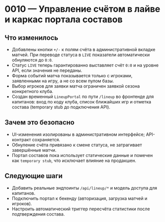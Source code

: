 # 0010 — Управление счётом в лайве и каркас портала составов

## Что изменилось
- Добавлены кнопки `+/-` к полям счёта в административной вкладке матчей. При переводе статуса в `LIVE` показатели автоматически обнуляются до `0:0`.
- Статус `LIVE` теперь гарантированно выставляет счёт `0:0` и на уровне API, если значения не переданы.
- Форма событий матча показывается только с игроками, заявленными на игру, а не со всем пулом базы.
- Выбор игроков для заявки матча ограничен заявкой сезона конкретного клуба.
- Создан временный `LineupPortal` по пути `/lineup` во фронтенде для капитанов: вход по коду клуба, список ближайших игр и отметка состава (temporary stub до подключения API).

## Зачем это безопасно
- UI-изменения изолированы в административном интерфейсе; API-контракт сохраняется.
- Обнуление счёта привязано к смене статуса, не затрагивает завершённые матчи.
- Портал составов пока использует статические данные и помечен как `temporary stub`, что исключает влияние на продакшен.

## Следующие шаги
- Добавить реальные эндпоинты `/api/lineup/*` и модель доступа для капитанов.
- Подключить портал к бекенду (авторизация, загрузка матчей и игроков).
- Настроить автоматический триггер пересчёта статистики после подтверждения состава.
